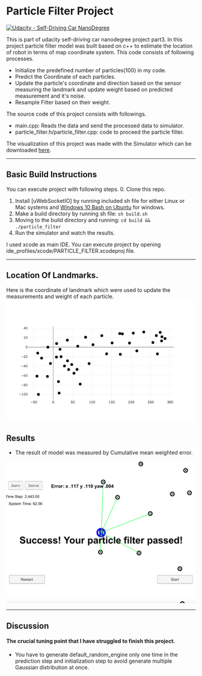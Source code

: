 # Particle Filter Project
[![Udacity - Self-Driving Car NanoDegree](https://s3.amazonaws.com/udacity-sdc/github/shield-carnd.svg)](http://www.udacity.com/drive)

[image1]: ./pictures/particle_pic.png
[image2]: ./pictures/newplot.png

This is part of udacity self-driving car nanodegree project part3. In this project particle filter model was built based on c++  to estimate the location of robot in terms of map coordinate system.  This code consists of following processes.
* Initialize the predefined number of particles(100) in my code.
* Predict the Coordinate of each particles.
* Update the particle's coordinate and direction based on the sensor measuring the landmark and update weight based on predicted measurement and it's noise. 
* Resample Filter based on their weight. 

The source code of this project consists with followings.
* main.cpp: Reads the data and send the processed data to simulator.
* particle_filter.h/particle_filter.cpp: code to proceed the particle filter. 
 

The visualization of this project was made with the Simulator which can be downloaded [here](https://github.com/udacity/self-driving-car-sim/releases).

---

## Basic Build Instructions

You can execute project with following steps.
0. Clone this repo.
1. Install [uWebSocketIO] by running included sh file for either Linux or Mac systems and [Windows 10 Bash on Ubuntu](https://www.howtogeek.com/249966/how-to-install-and-use-the-linux-bash-shell-on-windows-10/) for windows.
2. Make a build directory by running sh file: `sh build.sh`
3. Moving to the build directory and running: `cd build && ./particle_filter` 
4. Run the simulator and watch the results.

I used xcode as main IDE. You can execute project by opening ide_profiles/xcode/PARTICLE_FILTER.xcodeproj file. 

---
## Location Of Landmarks. 
Here is the coordinate of landmark which were used to update the measurements and weight of each particle. 
[![alt text][image2]](./pictures/basic-scatter.html)

## Results
* The result of model was measured by Cumulative mean weighted error. 

[![alt text][image1]]( https://youtu.be/HEFLnO1-Ci0)

---
## Discussion  
#### The crucial tuning point that I have struggled to finish this project.
* You have to generate default_random_engine only one time in the prediction step and initialization step to avoid generate multiple Gaussian distribution at once.
